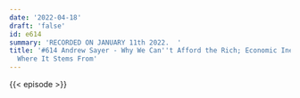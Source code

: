 ```yaml
---
date: '2022-04-18'
draft: 'false'
id: e614
summary: 'RECORDED ON JANUARY 11th 2022.  '
title: '#614 Andrew Sayer - Why We Can''t Afford the Rich; Economic Inequality, And
  Where It Stems From'
---
```

{{< episode >}}
